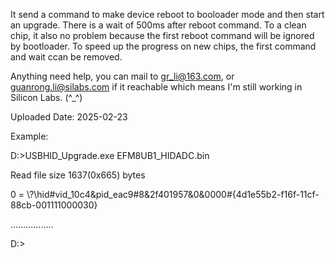 It send a command to make device reboot to booloader mode and then start an upgrade. There is a wait of 500ms after reboot command.
To a clean chip, it also no problem because the first reboot command will be ignored by bootloader. To speed up the progress on new chips, the first command and wait ccan be removed.

Anything need help, you can mail to gr_li@163.com, or guanrong.li@silabs.com if it reachable which means I'm still working in Silicon Labs. (^_^)

Uploaded Date: 2025-02-23

Example:

D:\>USBHID_Upgrade.exe EFM8UB1_HIDADC.bin

Read file size 1637(0x665) bytes

0 = \\?\hid#vid_10c4&pid_eac9#8&2f401957&0&0000#{4d1e55b2-f16f-11cf-88cb-001111000030}

.................

D:\>

